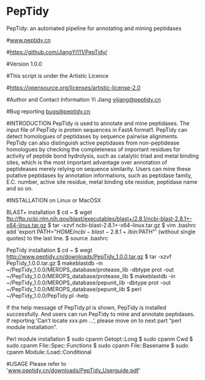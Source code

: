 # PepTidy
PepTidy: an automated pipeline for annotating and mining peptidases

#www.peptidy.cn

#https://github.com/JiangYi111/PepTidy/

#Version 1.0.0

#This script is under the Artistic Licence

#https://opensource.org/licenses/artistic-license-2.0


#Author and Contact Information
Yi Jiang
yijiang@peptidy.cn

#Bug reporting
bugs@peptidy.cn

#INTRODUCTION
PepTidy is used to annotate and mine peptidases. The input file of PepTidy is protein sequences in FastA format1. PepTidy can detect homologues of peptidases by sequence pairwise alignments. PepTidy can also distinguish active peptidases from non-peptidease homologues by checking the completeness of important residues for activity of peptide bond hydrolysis, such as catalytic triad and metal binding sites, which is the most important advantage over annotation of peptideases merely relying on sequence similarity. Users can mine these putative peptidases by annotation informations, such as peptidase family, E.C. number, active site residue, metal binding site residue, peptidase name and so on.

#INSTALLATION on Linux or MacOSX

BLAST+ installation
$  cd ~
$  wget ftp://ftp.ncbi.nlm.nih.gov/blast/executables/blast+/2.8.1/ncbi-blast-2.8.1+-x64-linux.tar.gz
$  tar -xzvf ncbi-blast-2.8.1+-x64-linux.tar.gz
$  vim .bashrc
   add 'export PATH="$HOME/ncbi-blast-2.8.1+/bin:$PATH"' (without single quotes) to the last line.
$  source .bashrc

PepTidy installation
$  cd ~
$  wegt http://www.peptidy.cn/downloads/PepTidy_1.0.0.tar.gz
$  tar -xzvf PepTidy_1.0.0.tar.gz
$  makeblastdb -in ~/PepTidy_1.0.0/MEROPS_database/protease_lib -dbtype prot -out ~/PepTidy_1.0.0/MEROPS_database/protease_lib
$  makeblastdb -in ~/PepTidy_1.0.0/MEROPS_database/pepunit_lib -dbtype prot -out ~/PepTidy_1.0.0/MEROPS_database/pepunit_lib
$  perl ~/PepTidy_1.0.0/PepTidy.pl -help

If the help message of PepTidy.pl is shown, PepTidy is installed successfully. And users can run PepTidy to mine and annotate peptidases. If reporting ‘Can’t locate xxx.pm …’, please move on to next part “perl module installation”.

Perl module installation
$  sudo cpanm Getopt::Long
$  sudo cpanm Cwd
$  sudo cpanm File::Spec::Functions
$  sudo cpanm File::Basename
$  sudo cpanm Module::Load::Conditional

#USAGE
Please refer to 'www.peptidy.cn/downloads/PepTidy_Userguide.pdf'
